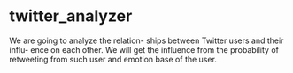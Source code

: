 # twitter_analyzer
We are going to analyze the relation- ships between Twitter users and their influ- ence on each other. We will get the influence from the probability of retweeting from such user and emotion base of the user.
